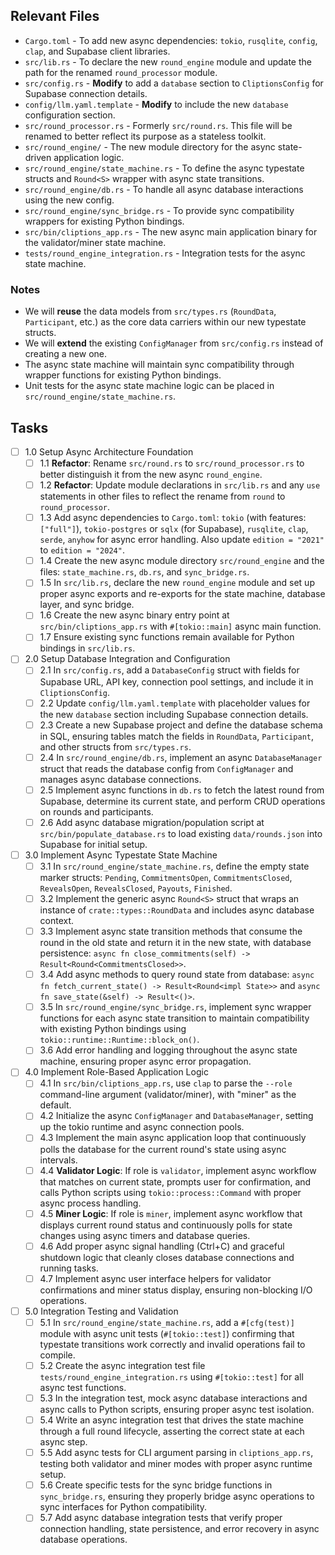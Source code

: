 ## Relevant Files

- `Cargo.toml` - To add new async dependencies: `tokio`, `rusqlite`, `config`, `clap`, and Supabase client libraries.
- `src/lib.rs` - To declare the new `round_engine` module and update the path for the renamed `round_processor` module.
- `src/config.rs` - **Modify** to add a `database` section to `CliptionsConfig` for Supabase connection details.
- `config/llm.yaml.template` - **Modify** to include the new `database` configuration section.
- `src/round_processor.rs` - Formerly `src/round.rs`. This file will be renamed to better reflect its purpose as a stateless toolkit.
- `src/round_engine/` - The new module directory for the async state-driven application logic.
- `src/round_engine/state_machine.rs` - To define the async typestate structs and `Round<S>` wrapper with async state transitions.
- `src/round_engine/db.rs` - To handle all async database interactions using the new config.
- `src/round_engine/sync_bridge.rs` - To provide sync compatibility wrappers for existing Python bindings.
- `src/bin/cliptions_app.rs` - The new async main application binary for the validator/miner state machine.
- `tests/round_engine_integration.rs` - Integration tests for the async state machine.

### Notes

- We will **reuse** the data models from `src/types.rs` (`RoundData`, `Participant`, etc.) as the core data carriers within our new typestate structs.
- We will **extend** the existing `ConfigManager` from `src/config.rs` instead of creating a new one.
- The async state machine will maintain sync compatibility through wrapper functions for existing Python bindings.
- Unit tests for the async state machine logic can be placed in `src/round_engine/state_machine.rs`.

## Tasks

- [ ] 1.0 Setup Async Architecture Foundation
  - [ ] 1.1 **Refactor**: Rename `src/round.rs` to `src/round_processor.rs` to better distinguish it from the new async `round_engine`.
  - [ ] 1.2 **Refactor**: Update module declarations in `src/lib.rs` and any `use` statements in other files to reflect the rename from `round` to `round_processor`.
  - [ ] 1.3 Add async dependencies to `Cargo.toml`: `tokio` (with features: `["full"]`), `tokio-postgres` or `sqlx` (for Supabase), `rusqlite`, `clap`, `serde`, `anyhow` for async error handling. Also update `edition = "2021"` to `edition = "2024"`.
  - [ ] 1.4 Create the new async module directory `src/round_engine` and the files: `state_machine.rs`, `db.rs`, and `sync_bridge.rs`.
  - [ ] 1.5 In `src/lib.rs`, declare the new `round_engine` module and set up proper async exports and re-exports for the state machine, database layer, and sync bridge.
  - [ ] 1.6 Create the new async binary entry point at `src/bin/cliptions_app.rs` with `#[tokio::main]` async main function.
  - [ ] 1.7 Ensure existing sync functions remain available for Python bindings in `src/lib.rs`.

- [ ] 2.0 Setup Database Integration and Configuration
  - [ ] 2.1 In `src/config.rs`, add a `DatabaseConfig` struct with fields for Supabase URL, API key, connection pool settings, and include it in `CliptionsConfig`.
  - [ ] 2.2 Update `config/llm.yaml.template` with placeholder values for the new `database` section including Supabase connection details.
  - [ ] 2.3 Create a new Supabase project and define the database schema in SQL, ensuring tables match the fields in `RoundData`, `Participant`, and other structs from `src/types.rs`.
  - [ ] 2.4 In `src/round_engine/db.rs`, implement an async `DatabaseManager` struct that reads the database config from `ConfigManager` and manages async database connections.
  - [ ] 2.5 Implement async functions in `db.rs` to fetch the latest round from Supabase, determine its current state, and perform CRUD operations on rounds and participants.
  - [ ] 2.6 Add async database migration/population script at `src/bin/populate_database.rs` to load existing `data/rounds.json` into Supabase for initial setup.

- [ ] 3.0 Implement Async Typestate State Machine
  - [ ] 3.1 In `src/round_engine/state_machine.rs`, define the empty state marker structs: `Pending`, `CommitmentsOpen`, `CommitmentsClosed`, `RevealsOpen`, `RevealsClosed`, `Payouts`, `Finished`.
  - [ ] 3.2 Implement the generic async `Round<S>` struct that wraps an instance of `crate::types::RoundData` and includes async database context.
  - [ ] 3.3 Implement async state transition methods that consume the round in the old state and return it in the new state, with database persistence: `async fn close_commitments(self) -> Result<Round<CommitmentsClosed>>`.
  - [ ] 3.4 Add async methods to query round state from database: `async fn fetch_current_state() -> Result<Round<impl State>>` and `async fn save_state(&self) -> Result<()>`.
  - [ ] 3.5 In `src/round_engine/sync_bridge.rs`, implement sync wrapper functions for each async state transition to maintain compatibility with existing Python bindings using `tokio::runtime::Runtime::block_on()`.
  - [ ] 3.6 Add error handling and logging throughout the async state machine, ensuring proper async error propagation.

- [ ] 4.0 Implement Role-Based Application Logic
  - [ ] 4.1 In `src/bin/cliptions_app.rs`, use `clap` to parse the `--role` command-line argument (validator/miner), with "miner" as the default.
  - [ ] 4.2 Initialize the async `ConfigManager` and `DatabaseManager`, setting up the tokio runtime and async connection pools.
  - [ ] 4.3 Implement the main async application loop that continuously polls the database for the current round's state using async intervals.
  - [ ] 4.4 **Validator Logic**: If role is `validator`, implement async workflow that matches on current state, prompts user for confirmation, and calls Python scripts using `tokio::process::Command` with proper async process handling.
  - [ ] 4.5 **Miner Logic**: If role is `miner`, implement async workflow that displays current round status and continuously polls for state changes using async timers and database queries.
  - [ ] 4.6 Add proper async signal handling (Ctrl+C) and graceful shutdown logic that cleanly closes database connections and running tasks.
  - [ ] 4.7 Implement async user interface helpers for validator confirmations and miner status display, ensuring non-blocking I/O operations.

- [ ] 5.0 Integration Testing and Validation
  - [ ] 5.1 In `src/round_engine/state_machine.rs`, add a `#[cfg(test)]` module with async unit tests (`#[tokio::test]`) confirming that typestate transitions work correctly and invalid operations fail to compile.
  - [ ] 5.2 Create the async integration test file `tests/round_engine_integration.rs` using `#[tokio::test]` for all async test functions.
  - [ ] 5.3 In the integration test, mock async database interactions and async calls to Python scripts, ensuring proper async test isolation.
  - [ ] 5.4 Write an async integration test that drives the state machine through a full round lifecycle, asserting the correct state at each async step.
  - [ ] 5.5 Add async tests for CLI argument parsing in `cliptions_app.rs`, testing both validator and miner modes with proper async runtime setup.
  - [ ] 5.6 Create specific tests for the sync bridge functions in `sync_bridge.rs`, ensuring they properly bridge async operations to sync interfaces for Python compatibility.
  - [ ] 5.7 Add async database integration tests that verify proper connection handling, state persistence, and error recovery in async database operations. 